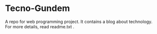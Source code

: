 # Tecno-Gundem
A repo for web programming project. It contains a blog about technology. For more details, read readme.txt .

